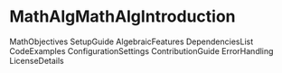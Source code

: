 # MathAlgMathAlgIntroduction
MathObjectives
SetupGuide
AlgebraicFeatures
DependenciesList
CodeExamples
ConfigurationSettings
ContributionGuide
ErrorHandling
LicenseDetails
